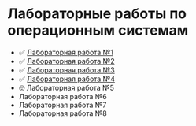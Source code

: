 # Лабораторные работы по операционным системам

- ✅ [Лабораторная работа №1](https://github.com/Uashir/dev-os/tree/lab1)
- ✅ [Лабораторная работа №2](https://github.com/Uashir/dev-os/tree/lab2)
- ✅ [Лабораторная работа №3](https://github.com/Uashir/dev-os/tree/lab3)
- ✅ [Лабораторная работа №4](https://github.com/Uashir/dev-os/tree/lab4)
- 🤓 Лабораторная работа №5
- Лабораторная работа №6
- Лабораторная работа №7
- Лабораторная работа №8
